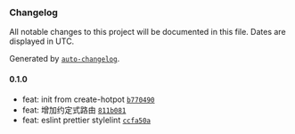 ### Changelog

All notable changes to this project will be documented in this file. Dates are displayed in UTC.

Generated by [`auto-changelog`](https://github.com/CookPete/auto-changelog).

#### 0.1.0

- feat: init from create-hotpot [`b770490`](https://github.com/binghuis/template-react-desktop/commit/b77049073bffe29c9a7ea2f364dfdd7880cf443c)
- feat: 增加约定式路由 [`811b081`](https://github.com/binghuis/template-react-desktop/commit/811b081d9b47ab680ee43e2a1afec712b0299528)
- feat: eslint prettier stylelint [`ccfa50a`](https://github.com/binghuis/template-react-desktop/commit/ccfa50a1f7a31b4a6ce930cf7fa2c5e777c449d5)
